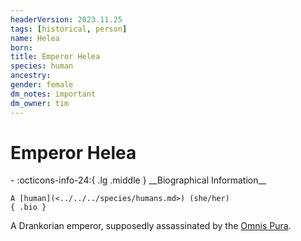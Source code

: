 ```yaml
---
headerVersion: 2023.11.25
tags: [historical, person]
name: Helea
born:
title: Emperor Helea
species: human
ancestry:
gender: female
dm_notes: important
dm_owner: tim
---
```

# Emperor Helea
<div class="grid cards ext-narrow-margin ext-one-column" markdown>
- :octicons-info-24:{ .lg .middle } __Biographical Information__

    A [human](<../../../species/humans.md>) (she/her)  
    { .bio }

</div>


A Drankorian emperor, supposedly assassinated by the [Omnis Pura](<../../../groups/drankorian-societies/omnis-pura.md>).

